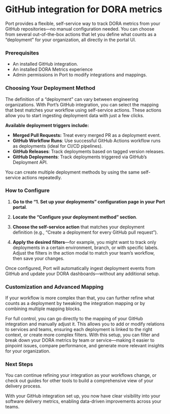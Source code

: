 # GitHub integration for DORA metrics

Port provides a flexible, self-service way to track DORA metrics from your GitHub repositories—no manual configuration needed. You can choose from several out-of-the-box actions that let you define what counts as a “deployment” for your organization, all directly in the portal UI.

### Prerequisites
- An installed GitHub integration.
- An installed DORA Metrics experience
- Admin permissions in Port to modify integrations and mappings.


### Choosing Your Deployment Method
The definition of a “deployment” can vary between engineering organizations. With Port’s GitHub integration, you can select the mapping that best matches your workflow using self-service actions. These actions allow you to start ingesting deployment data with just a few clicks.

**Available deployment triggers include:**
- **Merged Pull Requests:** Treat every merged PR as a deployment event.
- **GitHub Workflow Runs**: Use successful GitHub Actions workflow runs as deployments (ideal for CI/CD pipelines).
- **GitHub Releases**: Track deployments based on tagged version releases.
- **GitHub Deployments**: Track deployments triggered via GitHub’s Deployment API.

You can create multiple deployment methods by using the same self-service actions repeatedly.


### How to Configure
1. **Go to the “1. Set up your deployments” configuration page in your Port portal**.

2. **Locate the “Configure your deployment method” section**.

3. **Choose the self-service action** that matches your deployment definition (e.g., “Create a deployment for every GitHub pull request”).

4. **Apply the desired filters**—for example, you might want to track only deployments in a certain environment, branch, or with specific labels. Adjust the filters in the action modal to match your team’s workflow, then save your changes.

Once configured, Port will automatically ingest deployment events from GitHub and update your DORA dashboards—without any additional setup.

### Customization and Advanced Mapping
If your workflow is more complex than that, you can further refine what counts as a deployment by tweaking the integration mapping or by combining multiple mapping blocks.

For full control, you can go directly to the mapping of your GitHub integration and manually adjust it. This allows you to add or modify relations to services and teams, ensuring each deployment is linked to the right context, or create more complex filters. With this setup, you can filter and break down your DORA metrics by team or service—making it easier to pinpoint issues, compare performance, and generate more relevant insights for your organization.

### Next Steps
You can continue refining your integration as your workflows change, or check out guides for other tools to build a comprehensive view of your delivery process.

With your GitHub integration set up, you now have clear visibility into your software delivery metrics, enabling data-driven improvements across your teams.
